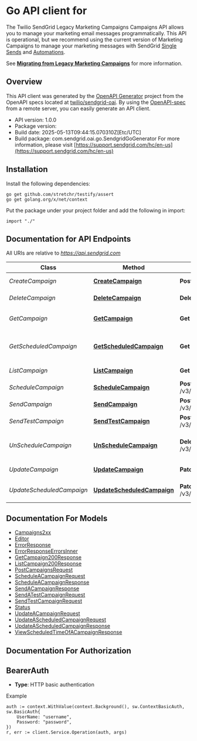 # Go API client for 

The Twilio SendGrid Legacy Marketing Campaigns Campaigns API allows you to manage your marketing email messages programmatically. This API is operational, but we recommend using the current version of Marketing Campaigns to manage your marketing messages with SendGrid [Single Sends](https://docs.sendgrid.com/api-reference/single-sends/) and [Automations](https://docs.sendgrid.com/ui/sending-email/getting-started-with-automation).

See [**Migrating from Legacy Marketing Campaigns**](https://docs.sendgrid.com/ui/sending-email/migrating-from-legacy-marketing-campaigns) for more information.

## Overview
This API client was generated by the [OpenAPI Generator](https://openapi-generator.tech) project from the OpenAPI specs located at [twilio/sendgrid-oai](https://github.com/twilio/sendgrid-oai/tree/main/spec).  By using the [OpenAPI-spec](https://www.openapis.org/) from a remote server, you can easily generate an API client.

- API version: 1.0.0
- Package version: 
- Build date: 2025-05-13T09:44:15.070310Z[Etc/UTC]
- Build package: com.sendgrid.oai.go.SendgridGoGenerator
For more information, please visit [https://support.sendgrid.com/hc/en-us](https://support.sendgrid.com/hc/en-us)

## Installation

Install the following dependencies:

```shell
go get github.com/stretchr/testify/assert
go get golang.org/x/net/context
```

Put the package under your project folder and add the following in import:

```golang
import "./"
```

## Documentation for API Endpoints

All URIs are relative to *https://api.sendgrid.com*

Class | Method | HTTP request | Description
------------ | ------------- | ------------- | -------------
*CreateCampaign* | [**CreateCampaign**](docs/CreateCampaign.md#createcampaign) | **Post** /v3/campaigns | Create a Campaign
*DeleteCampaign* | [**DeleteCampaign**](docs/DeleteCampaign.md#deletecampaign) | **Delete** /v3/campaigns/{CampaignId} | Delete a Campaign
*GetCampaign* | [**GetCampaign**](docs/GetCampaign.md#getcampaign) | **Get** /v3/campaigns/{CampaignId} | Retrieve a single campaign
*GetScheduledCampaign* | [**GetScheduledCampaign**](docs/GetScheduledCampaign.md#getscheduledcampaign) | **Get** /v3/campaigns/{CampaignId}/schedules | View Scheduled Time of a Campaign
*ListCampaign* | [**ListCampaign**](docs/ListCampaign.md#listcampaign) | **Get** /v3/campaigns | Retrieve all Campaigns
*ScheduleCampaign* | [**ScheduleCampaign**](docs/ScheduleCampaign.md#schedulecampaign) | **Post** /v3/campaigns/{CampaignId}/schedules | Schedule a Campaign
*SendCampaign* | [**SendCampaign**](docs/SendCampaign.md#sendcampaign) | **Post** /v3/campaigns/{CampaignId}/schedules/now | Send a Campaign
*SendTestCampaign* | [**SendTestCampaign**](docs/SendTestCampaign.md#sendtestcampaign) | **Post** /v3/campaigns/{CampaignId}/schedules/test | Send a Test Campaign
*UnScheduleCampaign* | [**UnScheduleCampaign**](docs/UnScheduleCampaign.md#unschedulecampaign) | **Delete** /v3/campaigns/{CampaignId}/schedules | Unschedule a Scheduled Campaign
*UpdateCampaign* | [**UpdateCampaign**](docs/UpdateCampaign.md#updatecampaign) | **Patch** /v3/campaigns/{CampaignId} | Update a Campaign
*UpdateScheduledCampaign* | [**UpdateScheduledCampaign**](docs/UpdateScheduledCampaign.md#updatescheduledcampaign) | **Patch** /v3/campaigns/{CampaignId}/schedules | Update a Scheduled Campaign


## Documentation For Models

 - [Campaigns2xx](Campaigns2xx.md)
 - [Editor](Editor.md)
 - [ErrorResponse](ErrorResponse.md)
 - [ErrorResponseErrorsInner](ErrorResponseErrorsInner.md)
 - [GetCampaign200Response](GetCampaign200Response.md)
 - [ListCampaign200Response](ListCampaign200Response.md)
 - [PostCampaignsRequest](PostCampaignsRequest.md)
 - [ScheduleACampaignRequest](ScheduleACampaignRequest.md)
 - [ScheduleACampaignResponse](ScheduleACampaignResponse.md)
 - [SendACampaignResponse](SendACampaignResponse.md)
 - [SendATestCampaignRequest](SendATestCampaignRequest.md)
 - [SendTestCampaignRequest](SendTestCampaignRequest.md)
 - [Status](Status.md)
 - [UpdateACampaignRequest](UpdateACampaignRequest.md)
 - [UpdateAScheduledCampaignRequest](UpdateAScheduledCampaignRequest.md)
 - [UpdateAScheduledCampaignResponse](UpdateAScheduledCampaignResponse.md)
 - [ViewScheduledTimeOfACampaignResponse](ViewScheduledTimeOfACampaignResponse.md)


## Documentation For Authorization



## BearerAuth

- **Type**: HTTP basic authentication

Example

```golang
auth := context.WithValue(context.Background(), sw.ContextBasicAuth, sw.BasicAuth{
    UserName: "username",
    Password: "password",
})
r, err := client.Service.Operation(auth, args)
```

